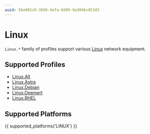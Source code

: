 ```yaml
---
uuid: 56a901c0-3856-4afa-8d99-9a304bc853d3
---
```

# Linux

`Linux.*` family of profiles support various [Linux](https://www.linuxfoundation.org)
network equipment.

## Supported Profiles

- [Linux.Alt](Linux.Alt.md)
- [Linux.Astra](Linux.Astra.md)
- [Linux.Debian](Linux.Debian.md)
- [Linux.Openwrt](Linux.Openwrt.md)
- [Linux.RHEL](Linux.RHEL.md)

## Supported Platforms

{{ supported_platforms('LINUX') }}
